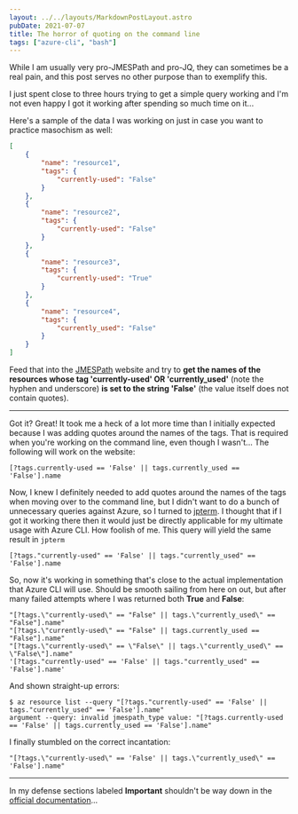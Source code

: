 ```yaml
---
layout: ../../layouts/MarkdownPostLayout.astro
pubDate: 2021-07-07
title: The horror of quoting on the command line
tags: ["azure-cli", "bash"]
---
```

While I am usually very pro-JMESPath and pro-JQ, they can sometimes be a real pain, and this post serves no other purpose than to exemplify this.

I just spent close to three hours trying to get a simple query working and I'm not even happy I got it working after spending so much time on it...

Here's a sample of the data I was working on just in case you want to practice masochism as well:

```json
[
    {
        "name": "resource1",
        "tags": {
            "currently-used": "False"
        }
    },
    {
        "name": "resource2",
        "tags": {
            "currently-used": "False"
        }
    },
    {
        "name": "resource3",
        "tags": {
            "currently-used": "True"
        }
    },
    {
        "name": "resource4",
        "tags": {
            "currently_used": "False"
        }
    }
]
```

Feed that into the [JMESPath](https://jmespath.org/ "JMESPath is a query language for JSON") website and try to **get the names of the resources whose tag 'currently-used' OR 'currently_used'** (note the hyphen and underscore) **is set to the string 'False'** (the value itself does not contain quotes).

***

Got it? Great! It took me a heck of a lot more time than I initially expected because I was adding quotes around the names of the tags. That is required when you're working on the command line, even though I wasn't... The following will work on the website:

```
[?tags.currently-used == 'False' || tags.currently_used == 'False'].name
```

Now, I knew I definitely needed to add quotes around the names of the tags when moving over to the command line, but I didn't want to do a bunch of unnecessary queries against Azure, so I turned to [jpterm](https://github.com/jmespath/jmespath.terminal "JMESPath exploration tool in the terminal"). I thought that if I got it working there then it would just be directly applicable for my ultimate usage with Azure CLI. How foolish of me. This query will yield the same result in `jpterm`

```
[?tags."currently-used" == 'False' || tags."currently_used" == 'False'].name
```

So, now it's working in something that's close to the actual implementation that Azure CLI will use. Should be smooth sailing from here on out, but after many failed attempts where I was returned both **True** and **False**:

```
"[?tags.\"currently-used\" == "False" || tags.\"currently_used\" == "False"].name"
"[?tags.\"currently-used\" == "False" || tags.currently_used == "False"].name"
"[?tags.\"currently-used\" == \"False\" || tags.\"currently_used\" == \"False\"].name"
'[?tags."currently-used" == 'False' || tags."currently_used" == 'False'].name'
```

And shown straight-up errors:

```console frame="none"
$ az resource list --query "[?tags."currently-used" == 'False' || tags."currently_used" == 'False'].name"
argument --query: invalid jmespath_type value: "[?tags.currently-used == 'False' || tags.currently_used == 'False'].name"
```

I finally stumbled on the correct incantation:

```
"[?tags.\"currently-used\" == 'False' || tags.\"currently_used\" == 'False'].name"
```

***

In my defense sections labeled **Important** shouldn't be way down in the [official documentation](https://docs.microsoft.com/en-us/cli/azure/query-azure-cli#filter-arrays "Documentation to query Azure CLI command output")...
